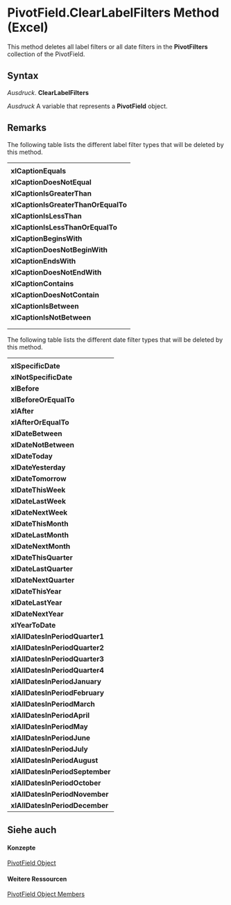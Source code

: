 
# PivotField.ClearLabelFilters Method (Excel)

This method deletes all label filters or all date filters in the  **PivotFilters** collection of the PivotField.


## Syntax

 _Ausdruck_. **ClearLabelFilters**

 _Ausdruck_ A variable that represents a **PivotField** object.


## Remarks

The following table lists the different label filter types that will be deleted by this method.


||
|:-----|
||
|**xlCaptionEquals**|
|**xlCaptionDoesNotEqual**|
|**xlCaptionIsGreaterThan**|
|**xlCaptionIsGreaterThanOrEqualTo**|
|**xlCaptionIsLessThan**|
|**xlCaptionIsLessThanOrEqualTo**|
|**xlCaptionBeginsWith**|
|**xlCaptionDoesNotBeginWith**|
|**xlCaptionEndsWith**|
|**xlCaptionDoesNotEndWith**|
|**xlCaptionContains**|
|**xlCaptionDoesNotContain**|
|**xlCaptionIsBetween**|
|**xlCaptionIsNotBetween**|
||
||
The following table lists the different date filter types that will be deleted by this method.


||
|:-----|
||
|**xlSpecificDate**|
|**xlNotSpecificDate**|
|**xlBefore**|
|**xlBeforeOrEqualTo**|
|**xlAfter**|
|**xlAfterOrEqualTo**|
|**xlDateBetween**|
|**xlDateNotBetween**|
|**xlDateToday**|
|**xlDateYesterday**|
|**xlDateTomorrow**|
|**xlDateThisWeek**|
|**xlDateLastWeek**|
|**xlDateNextWeek**|
|**xlDateThisMonth**|
|**xlDateLastMonth**|
|**xlDateNextMonth**|
|**xlDateThisQuarter**|
|**xlDateLastQuarter**|
|**xlDateNextQuarter**|
|**xlDateThisYear**|
|**xlDateLastYear**|
|**xlDateNextYear**|
|**xlYearToDate**|
|**xlAllDatesInPeriodQuarter1**|
|**xlAllDatesInPeriodQuarter2**|
|**xlAllDatesInPeriodQuarter3**|
|**xlAllDatesInPeriodQuarter4**|
|**xlAllDatesInPeriodJanuary**|
|**xlAllDatesInPeriodFebruary**|
|**xlAllDatesInPeriodMarch**|
|**xlAllDatesInPeriodApril**|
|**xlAllDatesInPeriodMay**|
|**xlAllDatesInPeriodJune**|
|**xlAllDatesInPeriodJuly**|
|**xlAllDatesInPeriodAugust**|
|**xlAllDatesInPeriodSeptember**|
|**xlAllDatesInPeriodOctober**|
|**xlAllDatesInPeriodNovember**|
|**xlAllDatesInPeriodDecember**|

## Siehe auch


#### Konzepte


[PivotField Object](52784960-e2da-b43a-1e37-2d4dae61c6d8.md)
#### Weitere Ressourcen


[PivotField Object Members](http://msdn.microsoft.com/library/4a6ea12a-072c-a386-c855-7bf5f6eadd46%28Office.15%29.aspx)
